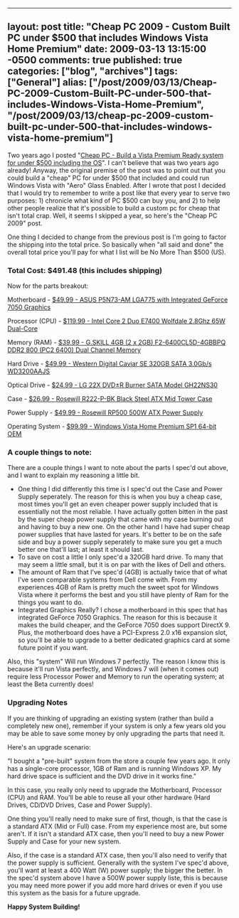   ---
  layout: post
  title: "Cheap PC 2009 - Custom Built PC under $500 that includes Windows Vista Home Premium"
  date: 2009-03-13 13:15:00 -0500
  comments: true
  published: true
  categories: ["blog", "archives"]
  tags: ["General"]
  alias: ["/post/2009/03/13/Cheap-PC-2009-Custom-Built-PC-under-500-that-includes-Windows-Vista-Home-Premium", "/post/2009/03/13/cheap-pc-2009-custom-built-pc-under-500-that-includes-windows-vista-home-premium"]
  ---
<!-- more -->
<p>
Two years ago I posted &quot;<a href="/post.aspx?id=a0e03135-de80-4cdb-8b9e-f53c846f5189">Cheap PC - Build a Vista Premium Ready system for under $500 including the OS</a>&quot;. I can&#39;t believe that was two years ago already! Anyway, the original premise of the post was to point out that you could build a &quot;cheap&quot; PC for under $500 that included and could run Windows Vista with &quot;Aero&quot; Glass Enabled. After I wrote that post I decided that I would try to remember to write a post like that every year to serve two purposes: 1) chronicle what kind of PC $500 can buy you, and 2) to help other people realize that it&#39;s possible to build a custom pc for cheap that isn&#39;t total crap. Well, it seems I skipped a year, so here&#39;s the &quot;Cheap PC 2009&quot; post.
</p>
<p>
One thing I decided to change from the previous post is I&#39;m going to factor the shipping into the total price. So basically when &quot;all said and done&quot; the overall total price you&#39;ll pay for what I list will be No More Than $500 (US). 
</p>
<h3>
<strong>Total Cost: $491.48 </strong>(this includes shipping)
</h3>
<p>
Now for the parts breakout: 
</p>
<p>
Motherboard - <a href="http://www.newegg.com/Product/Product.aspx?Item=N82E16813131338">$49.99 - ASUS P5N73-AM LGA775 with Integrated GeForce 7050 Graphics</a> 
</p>
<p>
Processor (CPU) - <a href="http://www.newegg.com/Product/Product.aspx?Item=N82E16819115206">$119.99 - Intel Core 2 Duo E7400 Wolfdale 2.8Ghz 65W Dual-Core</a> 
</p>
<p>
Memory (RAM) - <a href="http://www.newegg.com/Product/Product.aspx?Item=N82E16820231122">$39.99 - G.SKILL 4GB (2 x 2GB) F2-6400CL5D-4GBBPQ DDR2 800 (PC2 6400) Dual Channel Memory</a>
</p>
<p>
Hard Drive - <a href="http://www.newegg.com/Product/Product.aspx?Item=N82E16822136098">$49.99 - Western Digital Caviar SE 320GB SATA 3.0Gb/s WD3200AAJS </a>
</p>
<p>
Optical Drive - <a href="http://www.newegg.com/Product/Product.aspx?Item=N82E16827136152">$24.99 - LG 22X DVD&plusmn;R Burner SATA Model GH22NS30</a>
</p>
<p>
Case - <a href="http://www.newegg.com/Product/Product.aspx?Item=N82E16811147095">$26.99 - Rosewill R222-P-BK Black Steel ATX Mid Tower Case</a> 
</p>
<p>
Power Supply - <a href="http://www.newegg.com/Product/Product.aspx?Item=N82E16817182009">$49.99 - Rosewill RP500 500W ATX Power Supply</a>
</p>
<p>
Operating System - <a href="http://www.newegg.com/Product/Product.aspx?Item=N82E16832116488">$99.99 - Windows Vista Home Premium SP1 64-bit OEM</a>
</p>
<h3>A couple things to note:</h3>
<p>
There are a couple things I want to note about the parts I spec&#39;d out above, and I want to explain my reasoning a little bit.
</p>
<ul>
	<li>One thing I did differently this time is I spec&#39;d out the Case and Power Supply seperately. The reason for this is when you buy a cheap case, most times you&#39;ll get an even cheaper power supply included that is essentially not the most reliable. I have actually gotten bitten in the past by the super cheap power supply that came with my case burning out and having to buy a new one. On the other hand I have had super cheap power supplies that have lasted for years. It&#39;s better to be on the safe side and buy a power supply seperately to make sure you get a much better one that&#39;ll last; at least it should last.</li>
	<li>To save on cost a little I only spec&#39;d a 320GB hard drive. To many that may seem a little small, but it is on par with the likes of Dell and others.</li>
	<li>The amount of Ram that I&#39;ve spec&#39;d (4GB) is actually twice that of what I&#39;ve seen comparable systems from Dell come with. From my experiences 4GB of Ram is pretty much the sweet spot for Windows Vista where it performs the best and you still have plenty of Ram for the things you want to do. </li>
	<li>Integrated Graphics Really? I chose a motherboard in this spec that has integrated GeForce 7050 Graphics. The reason for this is because it makes the build cheaper, and the GeForce 7050 does support DirectX 9. Plus, the motherboard does have a PCI-Express 2.0 x16 expansion slot, so you&#39;ll be able to upgrade to a better dedicated graphics card at some future point if you want. </li>
</ul>
<p>
Also, this &quot;system&quot; Will run Windows 7 perfectly. The reason I know this is because it&#39;ll run Vista perfectly, and Windows 7 will (when it comes out) require less Processor Power and Memory to run the operating system; at least the Beta currently does!
</p>
<h3>Upgrading Notes </h3>
<p>
If you are thinking of upgrading an existing system (rather than build a completely new one), remember if your system is only a few years old you may be able to save some money by only upgrading the parts that need it.
</p>
<p>
Here&#39;s an upgrade scenario:
</p>
<p>
&quot;I bought a &quot;pre-built&quot; system from the store a couple few years ago. It only has a single-core processor, 1GB of Ram and is running Windows XP. My hard drive space is sufficient and the DVD drive in it works fine.&quot; 
</p>
<p>
In this case, you really only need to upgrade the Motherboard, Processor (CPU) and RAM. You&#39;ll be able to reuse all your other hardware (Hard Drives, CD/DVD Drives, Case and Power Supply).
</p>
<p>
One thing you&#39;ll really need to make sure of first, though, is that the case is a standard ATX (Mid or Full) case. From my experience most are, but some aren&#39;t. If it isn&#39;t a standard ATX case, then you&#39;ll need to buy a new Power Supply and Case for your new system.
</p>
<p>
Also, if the case is a standard ATX case, then you&#39;ll also need to verify that the power supply is sufficient. Generally with the system I&#39;ve spec&#39;d above, you&#39;ll want at least a 400 Watt (W) power supply; the bigger the better. In the spec&#39;d system above I have a 500W power supply liste, this is because you may need more power if you add more hard drives or even if you use this system as the basis for a future upgrade.
</p>
<p>
<strong>Happy System Building!</strong><br />
</p>
